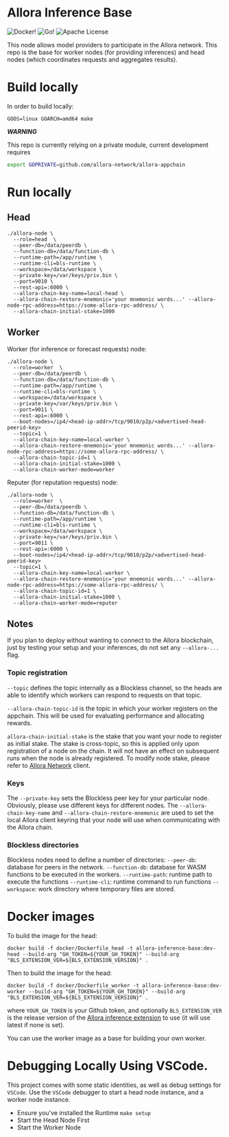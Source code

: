 # Allora Inference Base

![Docker!](https://img.shields.io/badge/Docker-2CA5E0?style=for-the-badge&logo=docker&logoColor=white)
![Go!](https://img.shields.io/badge/Go-00ADD8?style=for-the-badge&logo=go&logoColor=white)
![Apache License](https://img.shields.io/badge/Apache%20License-D22128?style=for-the-badge&logo=Apache&logoColor=white)

This node allows model providers to participate in the Allora network.
This repo is the base for worker nodes (for providing inferences) and head nodes (which coordinates requests and aggregates results).

# Build locally

In order to build locally:

```
GOOS=linux GOARCH=amd64 make
```

***WARNING***

This repo is currently relying on a private module, current development requires

```bash
export GOPRIVATE=github.com/allora-network/allora-appchain
```

# Run locally

## Head

```
./allora-node \
  --role=head  \
  --peer-db=/data/peerdb \
  --function-db=/data/function-db \
  --runtime-path=/app/runtime \
  --runtime-cli=bls-runtime \
  --workspace=/data/workspace \
  --private-key=/var/keys/priv.bin \
  --port=9010 \
  --rest-api=:6000 \
  --allora-chain-key-name=local-head \
  --allora-chain-restore-mnemonic='your mnemonic words...' --allora-node-rpc-address=https://some-allora-rpc-address/ \
  --allora-chain-initial-stake=1000
```
## Worker

Worker (for inference or forecast requests) node: 

```
./allora-node \
  --role=worker  \
  --peer-db=/data/peerdb \
  --function-db=/data/function-db \
  --runtime-path=/app/runtime \
  --runtime-cli=bls-runtime \
  --workspace=/data/workspace \
  --private-key=/var/keys/priv.bin \
  --port=9011 \
  --rest-api=:6000 \
  --boot-nodes=/ip4/<head-ip-addr>/tcp/9010/p2p/<advertised-head-peerid-key>
  --topic=1 \
  --allora-chain-key-name=local-worker \
  --allora-chain-restore-mnemonic='your mnemonic words...' --allora-node-rpc-address=https://some-allora-rpc-address/ \
  --allora-chain-topic-id=1 \
  --allora-chain-initial-stake=1000 \
  --allora-chain-worker-mode=worker
```

Reputer (for reputation requests) node: 

```
./allora-node \
  --role=worker  \
  --peer-db=/data/peerdb \
  --function-db=/data/function-db \
  --runtime-path=/app/runtime \
  --runtime-cli=bls-runtime \
  --workspace=/data/workspace \
  --private-key=/var/keys/priv.bin \
  --port=9011 \
  --rest-api=:6000 \
  --boot-nodes=/ip4/<head-ip-addr>/tcp/9010/p2p/<advertised-head-peerid-key>
  --topic=1 \
  --allora-chain-key-name=local-worker \
  --allora-chain-restore-mnemonic='your mnemonic words...' --allora-node-rpc-address=https://some-allora-rpc-address/ \
  --allora-chain-topic-id=1 \
  --allora-chain-initial-stake=1000 \
  --allora-chain-worker-mode=reputer
```

## Notes 

If you plan to deploy without wanting to connect to the Allora blockchain, just by testing your setup and your inferences, do not set any `--allora-...` flag.

### Topic registration

`--topic` defines the topic internally as a Blockless channel, so the heads are able to identify which workers can respond to requests on that topic.

`--allora-chain-topic-id` is the topic in which your worker registers on the appchain. This will be used for evaluating performance and allocating rewards.

`allora-chain-initial-stake` is the stake that you want your node to register as initial stake. The stake is cross-topic, so this is applied only upon registration of a node on the chain. It will not have an effect on subsequent runs when the node is already registered. To modify node stake, please refer to [Allora Network](github.com/allora-network/allora-appchain) client.

### Keys
The `--private-key` sets the Blockless peer key for your particular node. Obviously, please use different keys for different nodes.
The `--allora-chain-key-name` and `--allora-chain-restore-mnemonic` are used to set the local Allora client keyring that your node will use when communicating with the Allora chain.

### Blockless directories

Blockless nodes need to define a number of directories: 
`--peer-db`: database for peers in the network.
`--function-db`: database for WASM functions to be executed in the workers.
`--runtime-path`: runtime path to execute the functions
`--runtime-cli`: runtime command to run functions
`--workspace`: work directory where temporary files are stored.


# Docker images

To build the image for the head:

```
docker build -f docker/Dockerfile_head -t allora-inference-base:dev-head --build-arg "GH_TOKEN=${YOUR_GH_TOKEN}" --build-arg "BLS_EXTENSION_VER=${BLS_EXTENSION_VERSION}" . 
```

Then to build the image for the head:

```
docker build -f docker/Dockerfile_worker -t allora-inference-base:dev-worker --build-arg "GH_TOKEN=${YOUR_GH_TOKEN}" --build-arg "BLS_EXTENSION_VER=${BLS_EXTENSION_VERSION}" . 
```

where `YOUR_GH_TOKEN` is your Github token, and optionally `BLS_EXTENSION_VER` is the release version of the [Allora inference extension](https://github.com/allora-network/allora-inference-extension) to use (it will use latest if none is set).

You can use the worker image as a base for building your own worker.


# Debugging Locally Using VSCode.

This project comes with some static identities, as well as debug settings for `VSCode`. Use the `VSCode` debugger to start a head node instance, and a worker node instance.

* Ensure you've installed the Runtime `make setup`
* Start the Head Node First
* Start the Worker Node
